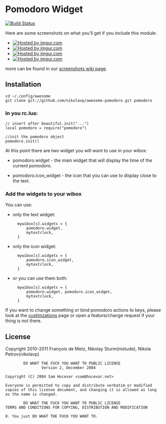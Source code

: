# Pomodoro Widget

[![Build Status](https://travis-ci.org/nikolavp/awesome-pomodoro.svg?branch=master)](https://travis-ci.org/nikolavp/awesome-pomodoro)

Here are some screenshots on what you'll get if you include this module:
* <a href="http://imgur.com/ko2M5WQ"><img src="http://i.imgur.com/ko2M5WQ.png" title="Hosted by imgur.com"/></a>
* <a href="http://imgur.com/j30ZilX"><img src="http://i.imgur.com/j30ZilX.png" title="Hosted by imgur.com" /></a>
* <a href="http://imgur.com/V2IVWGO"><img src="http://i.imgur.com/V2IVWGO.png" title="Hosted by imgur.com"/></a> 
* <a href="http://imgur.com/KZdC7Qw"><img src="http://i.imgur.com/KZdC7Qw.png" title="Hosted by imgur.com"/></a>

more can be found in our [screenshots wiki page](https://github.com/nikolavp/awesome-pomodoro/wiki/Screenshots).

## Installation

    cd ~/.config/awesome
    git clone git://github.com/nikolavp/awesome-pomodoro.git pomodoro

### In you rc.lua:

    // insert after beautiful.init("...")
    local pomodoro = require("pomodoro")

    //init the pomodoro object
    pomodoro.init()

At this point there are two widget you will want to use in your wibox:

*    pomodoro.widget - the main widget that will display the time of the current pomodoro.

*    pomodoro.icon_widget - the icon that you can use to display close to the text.

### Add the widgets to your wibox

You can use:

* only the text widget:

        mywibox[s].widgets = {
            pomodoro.widget,
            mytextclock,
        }

* only the icon widget:

        mywibox[s].widgets = {
            pomodoro.icon_widget,
            mytextclock,
        }

* or you can use them both:

        mywibox[s].widgets = {
            pomodoro.widget, pomodoro.icon_widget,
            mytextclock,
        }

If you want to change something or bind pomodoro actions to keys, please look at the [custimzations](https://github.com/nikolavp/awesome-pomodoro/wiki/Advanced-customizations) page or open a feature/change request if your thing is not there.


## License

Copyright 2010-2011 François de Metz, Nikolay Sturm(nistude), Nikola Petrov(nikolavp)

            DO WHAT THE FUCK YOU WANT TO PUBLIC LICENSE
                    Version 2, December 2004

    Copyright (C) 2004 Sam Hocevar <sam@hocevar.net>

    Everyone is permitted to copy and distribute verbatim or modified
    copies of this license document, and changing it is allowed as long
    as the name is changed.

            DO WHAT THE FUCK YOU WANT TO PUBLIC LICENSE
    TERMS AND CONDITIONS FOR COPYING, DISTRIBUTION AND MODIFICATION

    0. You just DO WHAT THE FUCK YOU WANT TO.
